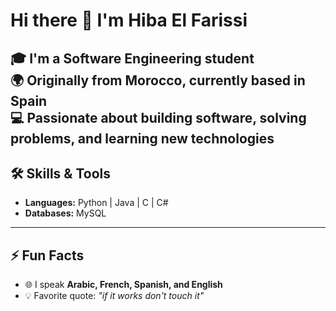 # Hi there 👋 I'm Hiba El Farissi

🎓 I'm a **Software Engineering student**  
🌍 Originally from **Morocco**, currently based in **Spain**  
💻 Passionate about building software, solving problems, and learning new technologies 
---

## 🛠️ Skills & Tools  
- **Languages:** Python | Java | C | C#  
- **Databases:** MySQL 
---

## ⚡ Fun Facts  
- 🌐 I speak **Arabic, French, Spanish, and English**  
- 💡 Favorite quote: *"if it works don't touch it"* 
